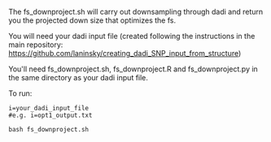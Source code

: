 The fs_downproject.sh will carry out downsampling through dadi and return you the projected down size that optimizes the fs.

You will need your dadi input file (created following the instructions in the main repository:  https://github.com/laninsky/creating_dadi_SNP_input_from_structure)

You'll need fs_downproject.sh, fs_downproject.R and fs_downproject.py in the same directory as your dadi input file. 

To run:

```
i=your_dadi_input_file
#e.g. i=opt1_output.txt

bash fs_downproject.sh
```
